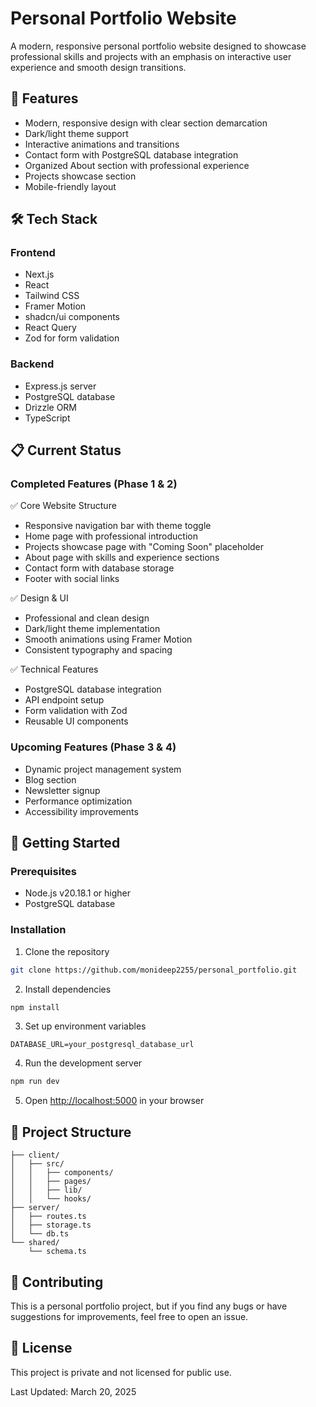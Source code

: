 # Personal Portfolio Website

A modern, responsive personal portfolio website designed to showcase professional skills and projects with an emphasis on interactive user experience and smooth design transitions.

## 🚀 Features

- Modern, responsive design with clear section demarcation
- Dark/light theme support
- Interactive animations and transitions
- Contact form with PostgreSQL database integration
- Organized About section with professional experience
- Projects showcase section
- Mobile-friendly layout

## 🛠️ Tech Stack

### Frontend
- Next.js
- React
- Tailwind CSS
- Framer Motion
- shadcn/ui components
- React Query
- Zod for form validation

### Backend
- Express.js server
- PostgreSQL database
- Drizzle ORM
- TypeScript

## 📋 Current Status

### Completed Features (Phase 1 & 2)
✅ Core Website Structure
- Responsive navigation bar with theme toggle
- Home page with professional introduction
- Projects showcase page with "Coming Soon" placeholder
- About page with skills and experience sections
- Contact form with database storage
- Footer with social links

✅ Design & UI
- Professional and clean design
- Dark/light theme implementation
- Smooth animations using Framer Motion
- Consistent typography and spacing

✅ Technical Features
- PostgreSQL database integration
- API endpoint setup
- Form validation with Zod
- Reusable UI components

### Upcoming Features (Phase 3 & 4)
- Dynamic project management system
- Blog section
- Newsletter signup
- Performance optimization
- Accessibility improvements

## 🚀 Getting Started

### Prerequisites
- Node.js v20.18.1 or higher
- PostgreSQL database

### Installation

1. Clone the repository
```bash
git clone https://github.com/monideep2255/personal_portfolio.git
```

2. Install dependencies
```bash
npm install
```

3. Set up environment variables
```env
DATABASE_URL=your_postgresql_database_url
```

4. Run the development server
```bash
npm run dev
```

5. Open [http://localhost:5000](http://localhost:5000) in your browser

## 📝 Project Structure

```
├── client/
│   ├── src/
│   │   ├── components/
│   │   ├── pages/
│   │   ├── lib/
│   │   └── hooks/
├── server/
│   ├── routes.ts
│   ├── storage.ts
│   └── db.ts
└── shared/
    └── schema.ts
```

## 🤝 Contributing

This is a personal portfolio project, but if you find any bugs or have suggestions for improvements, feel free to open an issue.

## 📄 License

This project is private and not licensed for public use.

Last Updated: March 20, 2025
